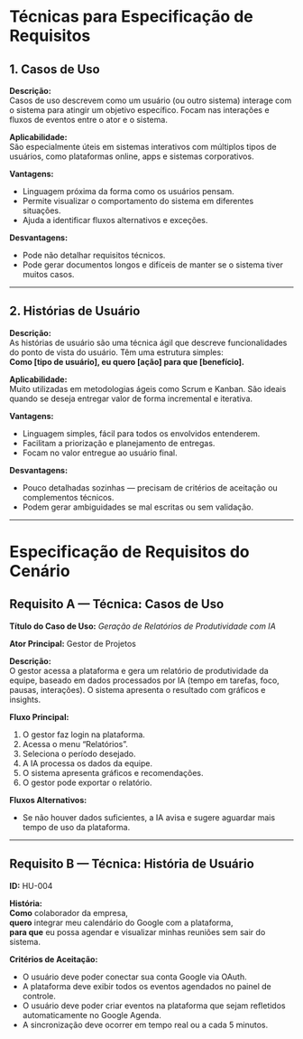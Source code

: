 # Técnicas para Especificação de Requisitos

## 1. Casos de Uso

**Descrição:**  
Casos de uso descrevem como um usuário (ou outro sistema) interage com o sistema para atingir um objetivo específico. Focam nas interações e fluxos de eventos entre o ator e o sistema.

**Aplicabilidade:**  
São especialmente úteis em sistemas interativos com múltiplos tipos de usuários, como plataformas online, apps e sistemas corporativos.

**Vantagens:**
- Linguagem próxima da forma como os usuários pensam.
- Permite visualizar o comportamento do sistema em diferentes situações.
- Ajuda a identificar fluxos alternativos e exceções.

**Desvantagens:**
- Pode não detalhar requisitos técnicos.
- Pode gerar documentos longos e difíceis de manter se o sistema tiver muitos casos.

---

## 2. Histórias de Usuário
**Descrição:**  
As histórias de usuário são uma técnica ágil que descreve funcionalidades do ponto de vista do usuário. Têm uma estrutura simples:  
**Como [tipo de usuário], eu quero [ação] para que [benefício].**

**Aplicabilidade:**  
Muito utilizadas em metodologias ágeis como Scrum e Kanban. São ideais quando se deseja entregar valor de forma incremental e iterativa.

**Vantagens:**
- Linguagem simples, fácil para todos os envolvidos entenderem.
- Facilitam a priorização e planejamento de entregas.
- Focam no valor entregue ao usuário final.

**Desvantagens:**
- Pouco detalhadas sozinhas — precisam de critérios de aceitação ou complementos técnicos.
- Podem gerar ambiguidades se mal escritas ou sem validação.

---

# Especificação de Requisitos do Cenário 

## Requisito A — Técnica: Casos de Uso

**Título do Caso de Uso:** *Geração de Relatórios de Produtividade com IA*

**Ator Principal:** Gestor de Projetos

**Descrição:**  
O gestor acessa a plataforma e gera um relatório de produtividade da equipe, baseado em dados processados por IA (tempo em tarefas, foco, pausas, interações). O sistema apresenta o resultado com gráficos e insights.

**Fluxo Principal:**
1. O gestor faz login na plataforma.
2. Acessa o menu “Relatórios”.
3. Seleciona o período desejado.
4. A IA processa os dados da equipe.
5. O sistema apresenta gráficos e recomendações.
6. O gestor pode exportar o relatório.

**Fluxos Alternativos:**
- Se não houver dados suficientes, a IA avisa e sugere aguardar mais tempo de uso da plataforma.

---

## Requisito B — Técnica: História de Usuário

**ID:** HU-004

**História:**  
**Como** colaborador da empresa,  
**quero** integrar meu calendário do Google com a plataforma,  
**para que** eu possa agendar e visualizar minhas reuniões sem sair do sistema.

**Critérios de Aceitação:**
- O usuário deve poder conectar sua conta Google via OAuth.
- A plataforma deve exibir todos os eventos agendados no painel de controle.
- O usuário deve poder criar eventos na plataforma que sejam refletidos automaticamente no Google Agenda.
- A sincronização deve ocorrer em tempo real ou a cada 5 minutos.
